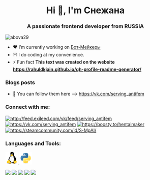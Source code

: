 <h1 align="center">Hi 👋, I'm Снежана</h1>
<h3 align="center">A passionate frontend developer from RUSSIA</h3>

<p align="left"> <img src="https://komarev.com/ghpvc/?username=abova29&label=Profile%20views&color=0e75b6&style=flat" alt="abova29" /> </p>

- ❤ I’m currently working on [Бот-Мейкеры](https://vk.com/serving_antifem)
- ⛩ I do coding at my convenience.
- ⚡ Fun fact **This text was created on the website https://rahuldkjain.github.io/gh-profile-readme-generator/**

### Blogs posts
<!-- BLOG-POST-LIST:START -->
- 📢 You can follow them here --> https://vk.com/serving_antifem
<!-- BLOG-POST-LIST:END -->

<h3 align="left">Connect with me:</h3>
<p align="left">
<a href="http://feed.exileed.com/vk/feed/serving_antifem" target="blank"><img align="center" src="https://raw.githubusercontent.com/rahuldkjain/github-profile-readme-generator/master/src/images/icons/Social/rss.svg" alt="http://feed.exileed.com/vk/feed/serving_antifem" height="30" width="40" /></a>
<a href="https://vk.com/serving_antifem" target="blank"><img align="center" src="https://upload.wikimedia.org/wikipedia/commons/2/21/VK.com-logo.svg" alt="https://vk.com/serving_antifem" height="30" width="40" /></a>
<a href="https://boosty.to/hentaimaker" target="blank"><img align="center" src="https://github.com/abova29/abova29/blob/main/White.svg" alt="https://boosty.to/hentaimaker" height="70" width="70" /></a>
<a href="https://steamcommunity.com/id/S-MpAI/" target="blank"><img align="center" src="https://upload.wikimedia.org/wikipedia/commons/4/42/Counter-Strike_CS_logo.svg" alt="https://steamcommunity.com/id/S-MpAI/" height="70" width="70" /></a>

</p>

<h3 align="left">Languages and Tools:</h3>
<p align="left"> <a href="https://www.linux.org/" target="_blank" rel="noreferrer"> <img src="https://raw.githubusercontent.com/devicons/devicon/master/icons/linux/linux-original.svg" alt="linux" width="40" height="40"/> </a> <a href="https://www.python.org" target="_blank" rel="noreferrer"> <img src="https://raw.githubusercontent.com/devicons/devicon/master/icons/python/python-original.svg" alt="python" width="40" height="40"/> </a> </p>








 
![](https://github-profile-summary-cards.vercel.app/api/cards/profile-details?username=abova29&theme=solarized_dark)
![](https://github-profile-summary-cards.vercel.app/api/cards/most-commit-language?username=abova29&theme=solarized_dark)
![](https://github-profile-summary-cards.vercel.app/api/cards/repos-per-language?username=abova29&theme=solarized_dark)
![](https://github-profile-summary-cards.vercel.app/api/cards/stats?username=abova29&theme=solarized_dark)
![](https://github-profile-summary-cards.vercel.app/api/cards/productive-time?username=abova29&theme=solarized_dark)
